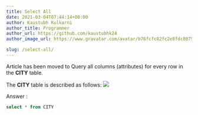 ```yaml
---
title: Select All
date: 2021-03-04T07:44:14+00:00
author: Kaustubh Kulkarni
author_title: Programmer
author_url: https://github.com/kaustubhk24
author_image_url: https://www.gravatar.com/avatar/b76fcfc82fc2e8fdc8075636f1735f61?s=200

slug: /select-all/
---
```

Article has been moved to
Query all columns (attributes) for every row in the **CITY** table.

The **CITY** table is described as follows:
![](https://kaustubhk24.netlify.app/imgs/wp-content/uploads/2021/03/sql-1.jpg) 

Answer :

```sql title="SQL"
select * from CITY
```